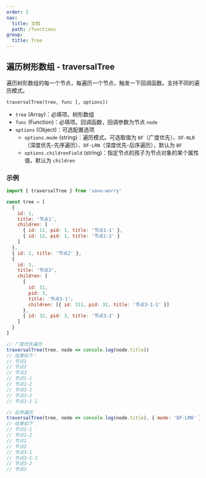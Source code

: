 ```yaml
---
order: 2
nav:
  title: 文档
  path: /functions
group:
  title: Tree
---
```


## 遍历树形数组 - traversalTree

遍历树形数组的每一个节点，每遍历一个节点，触发一下回调函数。支持不同的遍历模式。

`traversalTree(tree, func [, options])`

- `tree` (Array)：必填项。树形数组
- `func` (Function)：必填项。回调函数，回调参数为节点 `node`
- `options` (Object)：可选配置选项
  - `options.mode` (string)：遍历模式。可选取值为 `BF`（广度优先）、`DF-NLR`（深度优先-先序遍历）、`DF-LRN`（深度优先-后序遍历），默认为 `BF`
  - `options.childrenField` (string)：指定节点的孩子为节点对象的某个属性值，默认为 `children`

### 示例

```js
import { traversalTree } from 'save-worry'

const tree = [
  {
    id: 1,
    title: '节点1',
    children: [
      { id: 11, pid: 1, title: '节点1-1' },
      { id: 12, pid: 1, title: '节点1-2' }
    ]
  },
  { id: 2, title: '节点2' },
  {
    id: 3,
    title: '节点3',
    children: [
      {
        id: 31,
        pid: 3,
        title: '节点3-1',
        children: [{ id: 311, pid: 31, title: '节点3-1-1' }]
      },
      { id: 32, pid: 3, title: '节点3-2' }
    ]
  }
]

// 广度优先遍历
traversalTree(tree, node => console.log(node.title))
// 结果如下：
// 节点1
// 节点2
// 节点3
// 节点1-1
// 节点1-2
// 节点3-1
// 节点3-2
// 节点3-1-1

// 后序遍历
traversalTree(tree, node => console.log(node.title), { mode: 'DF-LRN' })
// 结果如下：
// 节点1-1
// 节点1-2
// 节点1
// 节点2
// 节点3-1
// 节点3-1-1
// 节点3-2
// 节点3
```
